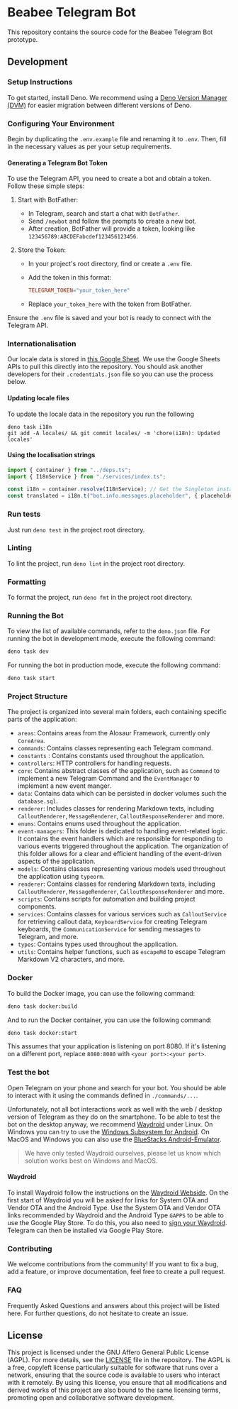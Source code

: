 # Beabee Telegram Bot

This repository contains the source code for the Beabee Telegram Bot prototype.

## Development

### Setup Instructions

To get started, install Deno. We recommend using a
[Deno Version Manager (DVM)](https://github.com/justjavac/dvm) for easier
migration between different versions of Deno.

### Configuring Your Environment

Begin by duplicating the `.env.example` file and renaming it to `.env`. Then,
fill in the necessary values as per your setup requirements.

#### Generating a Telegram Bot Token

To use the Telegram API, you need to create a bot and obtain a token. Follow
these simple steps:

1. Start with BotFather:
   - In Telegram, search and start a chat with `BotFather`.
   - Send `/newbot` and follow the prompts to create a new bot.
   - After creation, BotFather will provide a token, looking like
     `123456789:ABCDEFabcdef123456123456`.

2. Store the Token:
   - In your project's root directory, find or create a `.env` file.
   - Add the token in this format:

     ```makefile
     TELEGRAM_TOKEN="your_token_here"
     ```

   - Replace `your_token_here` with the token from BotFather.

Ensure the `.env` file is saved and your bot is ready to connect with the
Telegram API.

### Internationalisation

Our locale data is stored in
[this Google Sheet](https://docs.google.com/spreadsheets/d/1l35DW5OMi-xM8HXek5Q1jOxsXScINqqpEvPWDlpBPX8/edit#gid=383159437).
We use the Google Sheets APIs to pull this directly into the repository. You
should ask another developers for their `.credentials.json` file so you can use
the process below.

#### Updating locale files

To update the locale data in the repository you run the following

```
deno task i18n
git add -A locales/ && git commit locales/ -m 'chore(i18n): Updated locales'
```

#### Using the localisation strings

```ts
import { container } from "../deps.ts";
import { I18nService } from "./services/index.ts";

const i18n = container.resolve(I18nService); // Get the Singleton instance of I18nService
const translated = i18n.t("bot.info.messages.placeholder", { placeholder: "Hello World!" }
```

### Run tests

Just run `deno test` in the project root directory.

### Linting

To lint the project, run `deno lint` in the project root directory.

### Formatting

To format the project, run `deno fmt` in the project root directory.

### Running the Bot

To view the list of available commands, refer to the `deno.json` file. For
running the bot in development mode, execute the following command:

```bash
deno task dev
```

For running the bot in production mode, execute the following command:

```bash
deno task start
```

### Project Structure

The project is organized into several main folders, each containing specific
parts of the application:

- `areas`: Contains areas from the Alosaur Framework, currently only `CoreArea`.
- `commands`: Contains classes representing each Telegram command.
- `constants` : Contains constants used throughout the application.
- `controllers`: HTTP controllers for handling requests.
- `core`: Contains abstract classes of the application, such as `Command` to
  implement a new Telegram Command and the `EventManager` to implement a new
  event manger.
- `data`: Contains data which can be persisted in docker volumes such the
  `database.sql`.
- `renderer`: Includes classes for rendering Markdown texts, including
  `CalloutRenderer`, `MessageRenderer`, `CalloutResponseRenderer` and more.
- `enums`: Contains enums used throughout the application.
- `event-managers`: This folder is dedicated to handling event-related logic. It
  contains the event handlers which are responsible for responding to various
  events triggered throughout the application. The organization of this folder
  allows for a clear and efficient handling of the event-driven aspects of the
  application.
- `models`: Contains classes representing various models used throughout the
  application using `typeorm`.
- `renderer`: Contains classes for rendering Markdown texts, including
  `CalloutRenderer`, `MessageRenderer`, `CalloutResponseRenderer` and more.
- `scripts`: Contains scripts for automation and building project components.
- `services`: Contains classes for various services such as `CalloutService` for
  retrieving callout data, `KeyboardService` for creating Telegram keyboards,
  the `CommunicationService` for sending messages to Telegram, and more.
- `types`: Contains types used throughout the application.
- `utils`: Contains helper functions, such as `escapeMd` to escape Telegram
  Markdown V2 characters, and more.

### Docker

To build the Docker image, you can use the following command:

```bash
deno task docker:build
```

And to run the Docker container, you can use the following command:

```bash
deno task docker:start
```

This assumes that your application is listening on port 8080. If it's listening
on a different port, replace `8080:8080` with `<your port>:<your port>`.

### Test the bot

Open Telegram on your phone and search for your bot. You should be able to
interact with it using the commands defined in `./commands/...`.

Unfortunately, not all bot interactions work as well with the web / desktop
version of Telegram as they do on the smartphone. To be able to test the bot on
the desktop anyway, we recommend [Waydroid](https://waydro.id/) under Linux. On
Windows you can try to use the
[Windows Subsystem for Android](https://learn.microsoft.com/de-de/windows/android/wsa/).
On MacOS and Windows you can also use the
[BlueStacks Android-Emulator](https://www.bluestacks.com).

> We have only tested Waydroid ourselves, please let us know which solution
> works best on Windows and MacOS.

#### Waydroid

To install Waydroid follow the instructions on the
[Waydroid Webside](https://waydro.id/). On the first start of Waydroid you will
be asked for links for System OTA and Vendor OTA and the Android Type. Use the
System OTA and Vendor OTA links recommended by Waydroid and the Android Type
`GAPPS` to be able to use the Google Play Store. To do this, you also need to
[sign your Waydroid](https://docs.waydro.id/faq/google-play-certification).
Telegram can then be installed via Google Play Store.

### Contributing

We welcome contributions from the community! If you want to fix a bug, add a
feature, or improve documentation, feel free to create a pull request.

### FAQ

Frequently Asked Questions and answers about this project will be listed here.
For further questions, do not hesitate to create an issue.

## License

This project is licensed under the GNU Affero General Public License (AGPL). For
more details, see the [LICENSE](LICENSE) file in the repository. The AGPL is a
free, copyleft license particularly suitable for software that runs over a
network, ensuring that the source code is available to users who interact with
it remotely. By using this license, you ensure that all modifications and
derived works of this project are also bound to the same licensing terms,
promoting open and collaborative software development.
